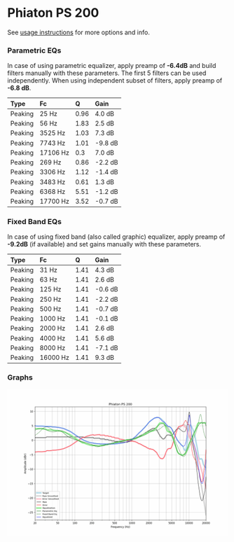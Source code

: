 # Phiaton PS 200
See [usage instructions](https://github.com/jaakkopasanen/AutoEq#usage) for more options and info.

### Parametric EQs
In case of using parametric equalizer, apply preamp of **-6.4dB** and build filters manually
with these parameters. The first 5 filters can be used independently.
When using independent subset of filters, apply preamp of **-6.8 dB**.

| Type    | Fc       |    Q | Gain    |
|:--------|:---------|:-----|:--------|
| Peaking | 25 Hz    | 0.96 | 4.0 dB  |
| Peaking | 56 Hz    | 1.83 | 2.5 dB  |
| Peaking | 3525 Hz  | 1.03 | 7.3 dB  |
| Peaking | 7743 Hz  | 1.01 | -9.8 dB |
| Peaking | 17106 Hz | 0.3  | 7.0 dB  |
| Peaking | 269 Hz   | 0.86 | -2.2 dB |
| Peaking | 3306 Hz  | 1.12 | -1.4 dB |
| Peaking | 3483 Hz  | 0.61 | 1.3 dB  |
| Peaking | 6368 Hz  | 5.51 | -1.2 dB |
| Peaking | 17700 Hz | 3.52 | -0.7 dB |

### Fixed Band EQs
In case of using fixed band (also called graphic) equalizer, apply preamp of **-9.2dB**
(if available) and set gains manually with these parameters.

| Type    | Fc       |    Q | Gain    |
|:--------|:---------|:-----|:--------|
| Peaking | 31 Hz    | 1.41 | 4.3 dB  |
| Peaking | 63 Hz    | 1.41 | 2.6 dB  |
| Peaking | 125 Hz   | 1.41 | -0.6 dB |
| Peaking | 250 Hz   | 1.41 | -2.2 dB |
| Peaking | 500 Hz   | 1.41 | -0.7 dB |
| Peaking | 1000 Hz  | 1.41 | -0.1 dB |
| Peaking | 2000 Hz  | 1.41 | 2.6 dB  |
| Peaking | 4000 Hz  | 1.41 | 5.6 dB  |
| Peaking | 8000 Hz  | 1.41 | -7.1 dB |
| Peaking | 16000 Hz | 1.41 | 9.3 dB  |

### Graphs
![](./Phiaton%20PS%20200.png)